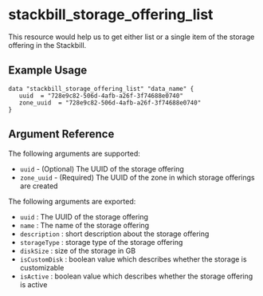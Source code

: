 # stackbill_storage_offering_list

This resource would help us to get either list or a single item of the storage offering in the Stackbill.

## Example Usage

```
data "stackbill_storage_offering_list" "data_name" {
   uuid  = "728e9c82-506d-4afb-a26f-3f74688e0740"
   zone_uuid  = "728e9c82-506d-4afb-a26f-3f74688e0740"
}

```

## Argument Reference

The following arguments are supported:

- `uuid` - (Optional) The UUID of the storage offering
- `zone_uuid` - (Required) The UUID of the zone in which storage offerings are created

The following arguments are exported:

- `uuid` : The UUID of the storage offering
- `name` : The name of the storage offering
- `description` : short description about the storage offering
- `storageType` : storage type of the storage offering
- `diskSize` : size of the storage in GB
- `isCustomDisk` : boolean value which describes whether the storage is customizable
- `isActive` : boolean value which describes whether the storage offering is active
